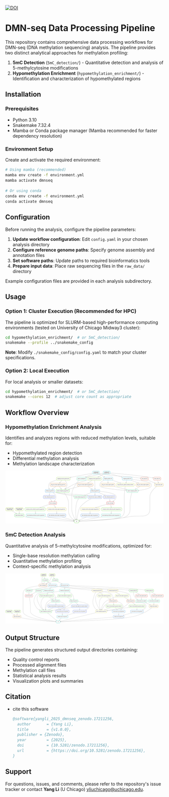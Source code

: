 [![DOI](https://zenodo.org/badge/965719200.svg)](https://doi.org/10.5281/zenodo.17211256)

# DMN-seq Data Processing Pipeline

This repository contains comprehensive data processing workflows for DMN-seq (DNA methylation sequencing) analysis. The pipeline provides two distinct analytical approaches for methylation profiling:

1. **5mC Detection** (`5mC_detection/`) - Quantitative detection and analysis of 5-methylcytosine modifications
2. **Hypomethylation Enrichment** (`hypomethylation_enrichment/`) - Identification and characterization of hypomethylated regions

## Installation

### Prerequisites
- Python 3.10
- Snakemake 7.32.4
- Mamba or Conda package manager (Mamba recommended for faster dependency resolution)

### Environment Setup

Create and activate the required environment:

```bash
# Using mamba (recommended)
mamba env create -f environment.yml
mamba activate dmnseq

# Or using conda
conda env create -f environment.yml
conda activate dmnseq
```

## Configuration

Before running the analysis, configure the pipeline parameters:

1. **Update workflow configuration**: Edit `config.yaml` in your chosen analysis directory
2. **Configure reference genome paths**: Specify genome assembly and annotation files
3. **Set software paths**: Update paths to required bioinformatics tools
4. **Prepare input data**: Place raw sequencing files in the `raw_data/` directory

Example configuration files are provided in each analysis subdirectory.

## Usage

### Option 1: Cluster Execution (Recommended for HPC)

The pipeline is optimized for SLURM-based high-performance computing environments (tested on University of Chicago Midway3 cluster):

```bash
cd hypomethylation_enrichment/  # or 5mC_detection/
snakemake --profile ../snakemake_config
```

**Note**: Modify `./snakemake_config/config.yaml` to match your cluster specifications.

### Option 2: Local Execution

For local analysis or smaller datasets:

```bash
cd hypomethylation_enrichment/  # or 5mC_detection/
snakemake --cores 12  # adjust core count as appropriate
```

## Workflow Overview

### Hypomethylation Enrichment Analysis
Identifies and analyzes regions with reduced methylation levels, suitable for:
- Hypomethylated region detection
- Differential methylation analysis
- Methylation landscape characterization

![Hypomethylation Enrichment Workflow](hypomethylation_enrichment/dag.svg)

### 5mC Detection Analysis
Quantitative analysis of 5-methylcytosine modifications, optimized for:
- Single-base resolution methylation calling
- Quantitative methylation profiling
- Context-specific methylation analysis

![5mC Detection Workflow](5mC_detection/dag.svg)

## Output Structure

The pipeline generates structured output directories containing:
- Quality control reports
- Processed alignment files
- Methylation call files
- Statistical analysis results
- Visualization plots and summaries

## Citation

- cite this software

  ```BibTex
  @software{yangli_2025_dmnseq_zenodo.17211256,
    author       = {Yang Li},
    title        = {v1.0.0},
    publisher = {Zenodo},
    year         = {2025},
    doi          = {10.5281/zenodo.17211256},
    url          = {https://doi.org/10.5281/zenodo.17211256},
  }

  ```

## Support

For questions, issues, and comments, please refer to the repository's issue tracker or contact __Yang Li__ (U Chicago) yliuchicago@uchicago.edu. 
